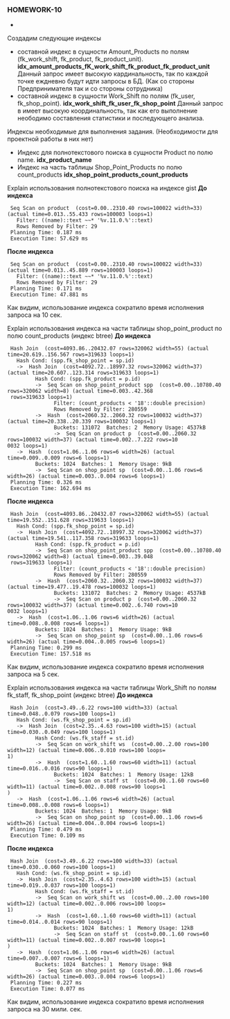 ### HOMEWORK-10

- 
Создадим следующие индексы

- составной индекс в сущности Amount_Products по полям (fk_work_shift, fk_product, fk_product_unit). __idx_amount_products_fK_work_shift_fk_product_fk_product_unit__
  Данный запрос имеет высокую кардинальность, так по каждой точке еждневно будут идти запросы в БД. (Как со стороны Предпринимателя так и со стороны сотрудника)
- составной индекс в сущности Work_Shift по полям (fk_user, fk_shop_point). __idx_work_shift_fk_user_fk_shop_point__
  Данный запрос в имеет высокую координальность, так как его выполнение неободимо составления статистики и последующего анализа.


Индексы необходимые для выполнения задания. (Необходимости для проектной работы в них нет)

- Индекс для полнотекстового поиска в сущности Product по полю name. __idx_product_name__
- Индекс на часть таблицы Shop_Point_Products по полю count_products __idx_shop_point_products_count_products__



Explain использования полнотекстового поиска на индексе gist
__До индекса__
```
 Seq Scan on product  (cost=0.00..2310.40 rows=100022 width=33) (actual time=0.013..55.433 rows=100003 loops=1)
   Filter: ((name)::text ~~* '%v.11.0.%'::text)
   Rows Removed by Filter: 29
 Planning Time: 0.187 ms
 Execution Time: 57.629 ms
```

__После индекса__
```
 Seq Scan on product  (cost=0.00..2310.40 rows=100022 width=33) (actual time=0.013..45.889 rows=100003 loops=1)
   Filter: ((name)::text ~~* '%v.11.0.%'::text)
   Rows Removed by Filter: 29
 Planning Time: 0.171 ms
 Execution Time: 47.881 ms
```

Как видим, использование индекса сократило время исполнения запроса на 10 сек.


Explain использования индекса на части таблицы shop_point_product по полю count_products (индекс btree)
__До индекса__
``` 
 Hash Join  (cost=4093.86..20432.07 rows=320062 width=55) (actual time=20.619..156.567 rows=319633 loops=1)
   Hash Cond: (spp.fk_shop_point = sp.id)
   ->  Hash Join  (cost=4092.72..18997.32 rows=320062 width=37) (actual time=20.607..123.314 rows=319633 loops=1)
         Hash Cond: (spp.fk_product = p.id)
         ->  Seq Scan on shop_point_product spp  (cost=0.00..10780.40 rows=320062 width=8) (actual time=0.003..42.368
 rows=319633 loops=1)
               Filter: (count_products < '18'::double precision)
               Rows Removed by Filter: 280559
         ->  Hash  (cost=2060.32..2060.32 rows=100032 width=37) (actual time=20.338..20.339 rows=100032 loops=1)
               Buckets: 131072  Batches: 2  Memory Usage: 4537kB
               ->  Seq Scan on product p  (cost=0.00..2060.32 rows=100032 width=37) (actual time=0.002..7.222 rows=10
0032 loops=1)
   ->  Hash  (cost=1.06..1.06 rows=6 width=26) (actual time=0.009..0.009 rows=6 loops=1)
         Buckets: 1024  Batches: 1  Memory Usage: 9kB
         ->  Seq Scan on shop_point sp  (cost=0.00..1.06 rows=6 width=26) (actual time=0.003..0.004 rows=6 loops=1)
 Planning Time: 0.326 ms
 Execution Time: 162.694 ms
```

__После индекса__
```
 Hash Join  (cost=4093.86..20432.07 rows=320062 width=55) (actual time=19.552..151.628 rows=319633 loops=1)
   Hash Cond: (spp.fk_shop_point = sp.id)
   ->  Hash Join  (cost=4092.72..18997.32 rows=320062 width=37) (actual time=19.541..117.358 rows=319633 loops=1)
         Hash Cond: (spp.fk_product = p.id)
         ->  Seq Scan on shop_point_product spp  (cost=0.00..10780.40 rows=320062 width=8) (actual time=0.003..39.048
 rows=319633 loops=1)
               Filter: (count_products < '18'::double precision)
               Rows Removed by Filter: 280559
         ->  Hash  (cost=2060.32..2060.32 rows=100032 width=37) (actual time=19.477..19.478 rows=100032 loops=1)
               Buckets: 131072  Batches: 2  Memory Usage: 4537kB
               ->  Seq Scan on product p  (cost=0.00..2060.32 rows=100032 width=37) (actual time=0.002..6.740 rows=10
0032 loops=1)
   ->  Hash  (cost=1.06..1.06 rows=6 width=26) (actual time=0.008..0.008 rows=6 loops=1)
         Buckets: 1024  Batches: 1  Memory Usage: 9kB
         ->  Seq Scan on shop_point sp  (cost=0.00..1.06 rows=6 width=26) (actual time=0.004..0.005 rows=6 loops=1)
 Planning Time: 0.299 ms
 Execution Time: 157.518 ms
```

Как видим, использование индекса сократило время исполнения запроса на 5 сек.


Explain использования индекса на части таблицы Work_Shift по полям fk_staff, fk_shop_point (индекс btree)
__До индекса__
``` 
 Hash Join  (cost=3.49..6.22 rows=100 width=33) (actual time=0.048..0.079 rows=100 loops=1)
   Hash Cond: (ws.fk_shop_point = sp.id)
   ->  Hash Join  (cost=2.35..4.63 rows=100 width=15) (actual time=0.030..0.049 rows=100 loops=1)
         Hash Cond: (ws.fk_staff = st.id)
         ->  Seq Scan on work_shift ws  (cost=0.00..2.00 rows=100 width=12) (actual time=0.006..0.010 rows=100 loops=
1)
         ->  Hash  (cost=1.60..1.60 rows=60 width=11) (actual time=0.016..0.016 rows=90 loops=1)
               Buckets: 1024  Batches: 1  Memory Usage: 12kB
               ->  Seq Scan on staff st  (cost=0.00..1.60 rows=60 width=11) (actual time=0.002..0.008 rows=90 loops=1
)
   ->  Hash  (cost=1.06..1.06 rows=6 width=26) (actual time=0.008..0.008 rows=6 loops=1)
         Buckets: 1024  Batches: 1  Memory Usage: 9kB
         ->  Seq Scan on shop_point sp  (cost=0.00..1.06 rows=6 width=26) (actual time=0.004..0.004 rows=6 loops=1)
 Planning Time: 0.479 ms
 Execution Time: 0.109 ms
```

__После индекса__
```
 Hash Join  (cost=3.49..6.22 rows=100 width=33) (actual time=0.030..0.060 rows=100 loops=1)
   Hash Cond: (ws.fk_shop_point = sp.id)
   ->  Hash Join  (cost=2.35..4.63 rows=100 width=15) (actual time=0.019..0.037 rows=100 loops=1)
         Hash Cond: (ws.fk_staff = st.id)
         ->  Seq Scan on work_shift ws  (cost=0.00..2.00 rows=100 width=12) (actual time=0.002..0.006 rows=100 loops=
1)
         ->  Hash  (cost=1.60..1.60 rows=60 width=11) (actual time=0.014..0.014 rows=90 loops=1)
               Buckets: 1024  Batches: 1  Memory Usage: 12kB
               ->  Seq Scan on staff st  (cost=0.00..1.60 rows=60 width=11) (actual time=0.002..0.007 rows=90 loops=1
)
   ->  Hash  (cost=1.06..1.06 rows=6 width=26) (actual time=0.007..0.007 rows=6 loops=1)
         Buckets: 1024  Batches: 1  Memory Usage: 9kB
         ->  Seq Scan on shop_point sp  (cost=0.00..1.06 rows=6 width=26) (actual time=0.003..0.004 rows=6 loops=1)
 Planning Time: 0.227 ms
 Execution Time: 0.077 ms
```

Как видим, использование индекса сократило время исполнения запроса на 30 мили. сек.
